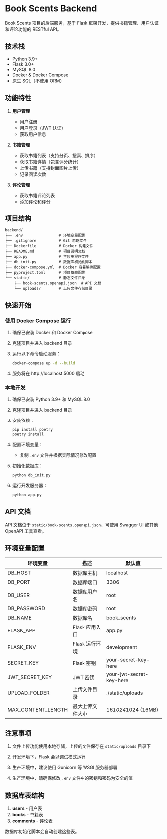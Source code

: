 # Book Scents Backend

Book Scents 项目的后端服务，基于 Flask 框架开发，提供书籍管理、用户认证和评论功能的 RESTful API。

## 技术栈

- Python 3.9+
- Flask 3.0+
- MySQL 8.0
- Docker & Docker Compose
- 原生 SQL（不使用 ORM）

## 功能特性

1. **用户管理**
   - 用户注册
   - 用户登录（JWT 认证）
   - 获取用户信息

2. **书籍管理**
   - 获取书籍列表（支持分页、搜索、排序）
   - 获取书籍详情（包含评分统计）
   - 上传书籍（支持封面图片上传）
   - 记录阅读次数

3. **评论管理**
   - 获取书籍评论列表
   - 添加评论和评分

## 项目结构

```
backend/
├── .env                # 环境变量配置
├── .gitignore          # Git 忽略文件
├── Dockerfile          # Docker 构建文件
├── README.md           # 项目说明文档
├── app.py              # 主应用程序文件
├── db_init.py          # 数据库初始化脚本
├── docker-compose.yml  # Docker 容器编排配置
├── pyproject.toml      # 项目依赖配置
└── static/             # 静态文件目录
    ├── book-scents.openapi.json  # API 文档
    └── uploads/        # 上传文件存储目录
```

## 快速开始

### 使用 Docker Compose 运行

1. 确保已安装 Docker 和 Docker Compose

2. 克隆项目并进入 backend 目录

3. 运行以下命令启动服务：

   ```bash
   docker-compose up -d --build
   ```

4. 服务将在 http://localhost:5000 启动

### 本地开发

1. 确保已安装 Python 3.9+ 和 MySQL 8.0

2. 克隆项目并进入 backend 目录

3. 安装依赖：

   ```bash
   pip install poetry
   poetry install
   ```

4. 配置环境变量：
   - 复制 `.env` 文件并根据实际情况修改配置

5. 初始化数据库：

   ```bash
   python db_init.py
   ```

6. 运行开发服务器：

   ```bash
   python app.py
   ```

## API 文档

API 文档位于 `static/book-scents.openapi.json`，可使用 Swagger UI 或其他 OpenAPI 工具查看。

## 环境变量配置

| 环境变量 | 描述 | 默认值 |
|---------|------|--------|
| DB_HOST | 数据库主机 | localhost |
| DB_PORT | 数据库端口 | 3306 |
| DB_USER | 数据库用户名 | root |
| DB_PASSWORD | 数据库密码 | root |
| DB_NAME | 数据库名 | book_scents |
| FLASK_APP | Flask 应用入口 | app.py |
| FLASK_ENV | Flask 运行环境 | development |
| SECRET_KEY | Flask 密钥 | your-secret-key-here |
| JWT_SECRET_KEY | JWT 密钥 | your-jwt-secret-key-here |
| UPLOAD_FOLDER | 上传文件目录 | ./static/uploads |
| MAX_CONTENT_LENGTH | 最大上传文件大小 | 16*1024*1024 (16MB) |

## 注意事项

1. 文件上传功能使用本地存储，上传的文件保存在 `static/uploads` 目录下

2. 开发环境下，Flask 会以调试模式运行

3. 生产环境中，建议使用 Gunicorn 等 WSGI 服务器部署

4. 生产环境中，请确保修改 `.env` 文件中的密钥和密码为安全的值

## 数据库表结构

1. **users** - 用户表
2. **books** - 书籍表
3. **comments** - 评论表

数据库初始化脚本会自动创建这些表。
